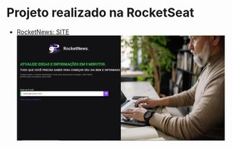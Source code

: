 # Projeto realizado na RocketSeat

- [RocketNews: SITE ](https://welingtonjunior2.github.io/Desafio-RocketNews/)
 ![RocketNews Site](https://raw.githubusercontent.com/WelingtonJunior2/Desafio-RocketNews/main/assents/Rocketnews.jpg)
